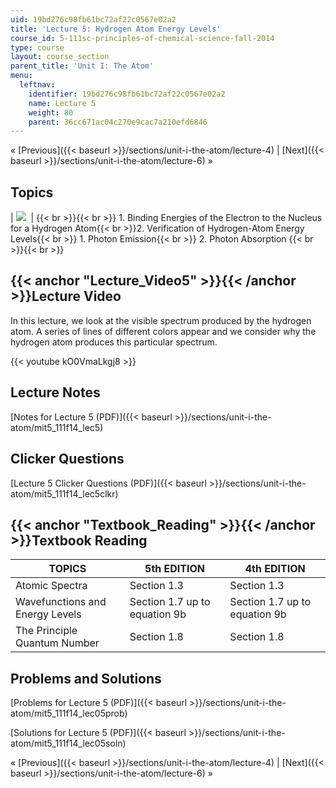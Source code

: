 ```yaml
---
uid: 19bd276c98fb61bc72af22c0567e02a2
title: 'Lecture 5: Hydrogen Atom Energy Levels'
course_id: 5-111sc-principles-of-chemical-science-fall-2014
type: course
layout: course_section
parent_title: 'Unit I: The Atom'
menu:
  leftnav:
    identifier: 19bd276c98fb61bc72af22c0567e02a2
    name: Lecture 5
    weight: 80
    parent: 36cc671ac04c270e9cac7a210efd6846
---
```


« [Previous]({{< baseurl >}}/sections/unit-i-the-atom/lecture-4) | [Next]({{< baseurl >}}/sections/unit-i-the-atom/lecture-6) »

Topics
------

| ![](https://open-learning-course-data-production.s3.amazonaws.com/5-111sc-principles-of-chemical-science-fall-2014/70f20273f28b430235bfd08189ec3cbd_Lecture_5.jpg)  |  {{< br >}}{{< br >}} 1.  Binding Energies of the Electron to the Nucleus for a Hydrogen Atom{{< br >}}2.  Verification of Hydrogen-Atom Energy Levels{{< br >}}    1.  Photon Emission{{< br >}}    2.  Photon Absorption {{< br >}}{{< br >}}  

{{< anchor "Lecture_Video5" >}}{{< /anchor >}}Lecture Video
-----------------------------------------------------------

In this lecture, we look at the visible spectrum produced by the hydrogen atom. A series of lines of different colors appear and we consider why the hydrogen atom produces this particular spectrum.

{{< youtube kO0VmaLkgj8 >}}

Lecture Notes
-------------

[Notes for Lecture 5 (PDF)]({{< baseurl >}}/sections/unit-i-the-atom/mit5_111f14_lec5)

Clicker Questions
-----------------

[Lecture 5 Clicker Questions (PDF)]({{< baseurl >}}/sections/unit-i-the-atom/mit5_111f14_lec5clkr)

{{< anchor "Textbook_Reading" >}}{{< /anchor >}}Textbook Reading
----------------------------------------------------------------

| TOPICS | 5th EDITION | 4th EDITION |
| --- | --- | --- |
| Atomic Spectra | Section 1.3 | Section 1.3 |
| Wavefunctions and Energy Levels | Section 1.7 up to equation 9b | Section 1.7 up to equation 9b |
| The Principle Quantum Number | Section 1.8 | Section 1.8 

Problems and Solutions
----------------------

[Problems for Lecture 5 (PDF)]({{< baseurl >}}/sections/unit-i-the-atom/mit5_111f14_lec05prob)

[Solutions for Lecture 5 (PDF)]({{< baseurl >}}/sections/unit-i-the-atom/mit5_111f14_lec05soln)

« [Previous]({{< baseurl >}}/sections/unit-i-the-atom/lecture-4) | [Next]({{< baseurl >}}/sections/unit-i-the-atom/lecture-6) »
